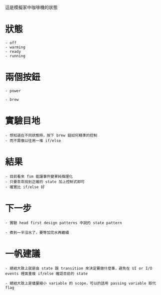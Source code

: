 
這是模擬家中咖啡機的狀態

# 狀態

	- off
	- warming
	- ready
	- running

# 兩個按鈕

	- power

	- brew

# 實驗目地

	- 想知道在不同狀態時，按下 brew 鈕如何精準的控制
	- 而不需像以往用一堆 if/else

# 結果
	- 目前看來 fsm 能讓事件變單純條理化
	- 只要乖乖找到正確的 state 加上控制式即可
	- 確實比 if/else 好

# 下一步

	- 實驗 head first design patterns 中說的 state pattern

	- 煮到一半沒水了，要等加完水再繼續


# 一帆建議

	- 總結大致上就是由 state 跟 transition 來決定要做什麼事，避免在 UI or I/O events 裡面重複 if/else 確認目前的 state

	- 總結大致上是儘量縮小 variable 的 scope，可以的話用 passing variable 取代 flag



